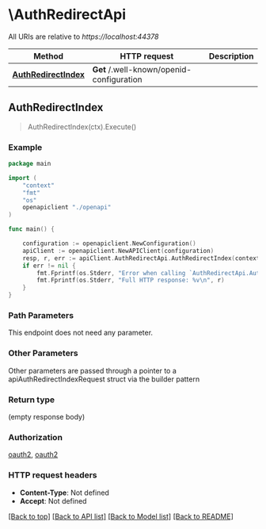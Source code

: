 # \AuthRedirectApi

All URIs are relative to *https://localhost:44378*

Method | HTTP request | Description
------------- | ------------- | -------------
[**AuthRedirectIndex**](AuthRedirectApi.md#AuthRedirectIndex) | **Get** /.well-known/openid-configuration | 



## AuthRedirectIndex

> AuthRedirectIndex(ctx).Execute()



### Example

```go
package main

import (
    "context"
    "fmt"
    "os"
    openapiclient "./openapi"
)

func main() {

    configuration := openapiclient.NewConfiguration()
    apiClient := openapiclient.NewAPIClient(configuration)
    resp, r, err := apiClient.AuthRedirectApi.AuthRedirectIndex(context.Background()).Execute()
    if err != nil {
        fmt.Fprintf(os.Stderr, "Error when calling `AuthRedirectApi.AuthRedirectIndex``: %v\n", err)
        fmt.Fprintf(os.Stderr, "Full HTTP response: %v\n", r)
    }
}
```

### Path Parameters

This endpoint does not need any parameter.

### Other Parameters

Other parameters are passed through a pointer to a apiAuthRedirectIndexRequest struct via the builder pattern


### Return type

 (empty response body)

### Authorization

[oauth2](../README.md#oauth2), [oauth2](../README.md#oauth2)

### HTTP request headers

- **Content-Type**: Not defined
- **Accept**: Not defined

[[Back to top]](#) [[Back to API list]](../README.md#documentation-for-api-endpoints)
[[Back to Model list]](../README.md#documentation-for-models)
[[Back to README]](../README.md)

